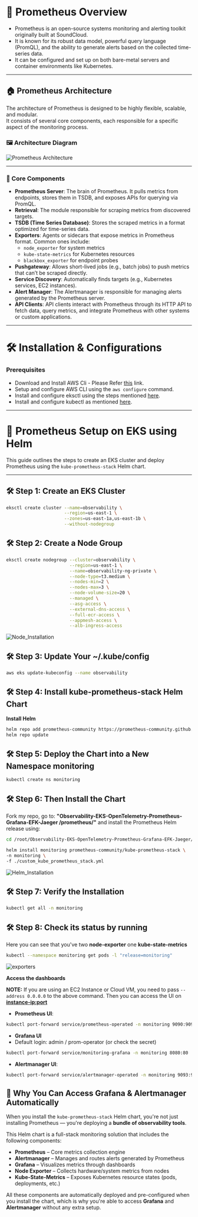 
# 📡 Prometheus Overview
- Prometheus is an open-source systems monitoring and alerting toolkit originally built at SoundCloud.
- It is known for its robust data model, powerful query language (PromQL), and the ability to generate alerts based on the collected time-series data.
- It can be configured and set up on both bare-metal servers and container environments like Kubernetes.
---

## 🏠 Prometheus Architecture

The architecture of Prometheus is designed to be highly flexible, scalable, and modular.  
It consists of several core components, each responsible for a specific aspect of the monitoring process.

### 🖼️ Architecture Diagram

![Prometheus Architecture](assets/prometheus_arch.png)

---

### 🔧 Core Components

- **Prometheus Server**: The brain of Prometheus. It pulls metrics from endpoints, stores them in TSDB, and exposes APIs for querying via PromQL.
- **Retrieval**: The module responsible for scraping metrics from discovered targets.
- **TSDB (Time Series Database)**: Stores the scraped metrics in a format optimized for time-series data.
- **Exporters**: Agents or sidecars that expose metrics in Prometheus format. Common ones include:
  - `node_exporter` for system metrics
  - `kube-state-metrics` for Kubernetes resources
  - `blackbox_exporter` for endpoint probes
- **Pushgateway**: Allows short-lived jobs (e.g., batch jobs) to push metrics that can’t be scraped directly.
- **Service Discovery**: Automatically finds targets (e.g., Kubernetes services, EC2 instances).
- **Alert Manager**: The Alertmanager is responsible for managing alerts generated by the Prometheus server.
- **API Clients**: API clients interact with Prometheus through its HTTP API to fetch data, query metrics, and integrate Prometheus with other systems or custom applications.

---

# 🛠️  Installation & Configurations

### Prerequisites
- Download and Install AWS Cli - Please Refer [this]("https://docs.aws.amazon.com/cli/latest/userguide/getting-started-install.html") link.
- Setup and configure AWS CLI using the `aws configure` command.
- Install and configure eksctl using the steps mentioned [here]("https://eksctl.io/installation/").
- Install and configure kubectl as mentioned [here]("https://kubernetes.io/docs/tasks/tools/").
---

# 🚀 Prometheus Setup on EKS using Helm

This guide outlines the steps to create an EKS cluster and deploy Prometheus using the `kube-prometheus-stack` Helm chart.

---

## 🛠️ Step 1: Create an EKS Cluster

```bash
eksctl create cluster --name=observability \
                      --region=us-east-1 \
                      --zones=us-east-1a,us-east-1b \
                      --without-nodegroup
```
## 🛠️ Step 2: Create a Node Group
```bash
eksctl create nodegroup --cluster=observability \
                        --region=us-east-1 \
                        --name=observability-ng-private \
                        --node-type=t3.medium \
                        --nodes-min=2 \
                        --nodes-max=3 \
                        --node-volume-size=20 \
                        --managed \
                        --asg-access \
                        --external-dns-access \
                        --full-ecr-access \
                        --appmesh-access \
                        --alb-ingress-access
```
![Node_Installation](assets/node_group.png)

## 🛠️ Step 3: Update Your ~/.kube/config
```bash
aws eks update-kubeconfig --name observability
```


## 🛠️ Step 4: Install kube-prometheus-stack Helm Chart
**Install Helm**
```bash
helm repo add prometheus-community https://prometheus-community.github.io/helm-charts
helm repo update
```

## 🛠️ Step 5: Deploy the Chart into a New Namespace monitoring
```bash
kubectl create ns monitoring
```

## 🛠️ Step 6: Then Install the Chart

Fork my repo, go to: **"Observability-EKS-OpenTelemetry-Prometheus-Grafana-EFK-Jaeger
/prometheus/"**
and install the Prometheus Helm release using:
```bash
cd /root/Observability-EKS-OpenTelemetry-Prometheus-Grafana-EFK-Jaeger/prometheus

helm install monitoring prometheus-community/kube-prometheus-stack \
-n monitoring \
-f ./custom_kube_prometheus_stack.yml
```

![Helm_Installation](assets/helm_install_prometheus.png)

## 🛠️ Step 7: Verify the Installation
```bash
kubectl get all -n monitoring
```

## 🛠️ Step 8: Check its status by running
Here you can see that you've two **node-exporter** one **kube-state-metrics**
```bash
kubectl --namespace monitoring get pods -l "release=monitoring"
```
![exporters](assets/prome_metrics.png)

**Access the dashboards**

**NOTE:** If you are using an EC2 Instance or Cloud VM, you need to pass `--address 0.0.0.0` to the above command. Then you can access the UI on **<instance-ip:port>**

- **Prometheus UI**:
```bash
kubectl port-forward service/prometheus-operated -n monitoring 9090:9090
```
- **Grafana UI**
- Default login: admin / prom-operator (or check the secret)
```bash
kubectl port-forward service/monitoring-grafana -n monitoring 8080:80
```
- **Alertmanager UI**:
```bash
kubectl port-forward service/alertmanager-operated -n monitoring 9093:9093
```

## 🎯 Why You Can Access Grafana & Alertmanager Automatically

When you install the `kube-prometheus-stack` Helm chart, you're not just installing Prometheus — you're deploying a **bundle of observability tools**.

This Helm chart is a full-stack monitoring solution that includes the following components:

- **Prometheus** – Core metrics collection engine  
- **Alertmanager** – Manages and routes alerts generated by Prometheus  
- **Grafana** – Visualizes metrics through dashboards  
- **Node Exporter** – Collects hardware/system metrics from nodes  
- **Kube-State-Metrics** – Exposes Kubernetes resource states (pods, deployments, etc.)

All these components are automatically deployed and pre-configured when you install the chart, which is why you're able to access **Grafana** and **Alertmanager** without any extra setup.

